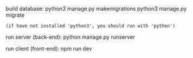 build database:
    python3 manage.py makemigrations
    python3 manage.py migrate

    (if have not installed 'python3', you should run with 'python')

run server (back-end): 
    python manage.py runserver

run client (front-end):
    npm run dev